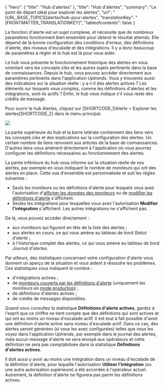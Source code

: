 {
  "hero": {
    "title": "Hub d'alertes"
  },
  "title": "Hub d'alertes",
  "summary": "Le point de départ idéal pour explorer les alertes",
  "url": "[URL_BASE_TOPICS]alerter/hub-pour-alertes",
  "translationKey": "[FRONTMATTER_TRANSLATIONKEY]",
  "tableofcontents": false
}

La fonction d'alerte est un sujet complexe, et nécessite que de nombreux paramètres fonctionnent bien ensemble pour obtenir le résultat attendu. Elle dépend de la bonne configuration des conditions d'erreur, des définitions d'alerte, des niveaux d'escalade et des intégrations. Il y a donc beaucoup de paramètres à régler et le hub est là pour vous aider.

Le hub vous présente le fonctionnement théorique des alertes en vous orientant vers les concepts clés et les autres sujets pertinents dans la base de connaissances. Depuis le hub, vous pouvez accéder directement aux paramètres pertinents dans l'application Uptrends. Vous y trouverez aussi des indications sur la situation réelle : y a-t-il des alertes actives ? Les éléments sur lesquels vous comptez, comme les définitions d'alertes et les intégrations, sont-ils actifs ? Enfin, le hub vous indique s'il vous reste des crédits de message.

Pour ouvrir le hub Alertes, cliquez sur [SHORTCODE_1]Alerte > Explorer les alertes[SHORTCODE_2] dans le menu principal.

![]([LINK_URL_1])

La partie supérieure du hub et la barre latérale contiennent des liens vers les concepts clés et des explications sur la configuration des alertes. Un certain nombre de liens renvoient aux articles de la base de connaissances. D'autres liens vous amènent directement à l'application où vous pourrez configurer les définitions nécessaires au fonctionnement des alertes.

La partie inférieure du hub vous informe sur la situation réelle de vos alertes, par exemple en vous indiquant le nombre de moniteurs qui ont des alertes en place. Cette vue d'ensemble est personnalisée et suit les règles suivantes :

- Seuls les moniteurs ou les définitions d'alerte pour lesquels vous avez l'autorisation d'[afficher les données des moniteurs]([LINK_URL_2]) ou de [modifier les définitions d'alerte]([LINK_URL_3]) s'affichent.
- Seules les intégrations pour lesquelles vous avez l'autorisation **Modifier l'intégration** s'affichent. Les autres intégrations ne s'affichent pas.



De là, vous pouvez accéder directement :

- aux moniteurs qui figurent en tête de la liste des alertes ;
- aux alertes en cours, ce qui vous amène au tableau de bord *Statut d'alerte* ;
- à l'historique complet des alertes, ce qui vous amène au tableau de bord *Journal d'alertes*.

Par ailleurs, des statistiques concernant votre configuration d'alerte vous donnent un aperçu de la situation et vous aident à résoudre les problèmes. Ces statistiques vous indiquent le nombre :

- d'intégrations actives ;
- de [moniteurs couverts par les définitions d'alerte]([LINK_URL_4]) (uniquement les moniteurs en [mode production]([LINK_URL_5])) ;
- de définitions d'alertes actives ;
- de crédits de messages disponibles.

Quand vous consultez la statistique **Définitions d'alerte actives**, gardez à l'esprit que ce chiffre ne tient compte que des définitions qui sont actives et qui ont au moins un niveau d'escalade actif. Il est tout à fait possible d'avoir une définition d'alerte active sans niveau d'escalade actif. Dans ce cas, des alertes seront générées (si vous les avez configurées) telles que vous les voyez dans l'application Uptrends, par exemple dans le journal des alertes, mais aucun message d'alerte ne sera envoyé aux opérateurs et cette définition ne sera pas comptabilisée dans la statistique **Définitions d'alertes actives**.

Il doit aussi y avoir au moins une intégration dans un niveau d'escalade de la définition d'alerte, pour laquelle l'autorisation **Utiliser l'intégration** (ou une autre autorisation supérieure) a été accordée à l'opérateur actuel. Autrement, la définition d'alerte ne figurera pas parmi les définitions actives.
